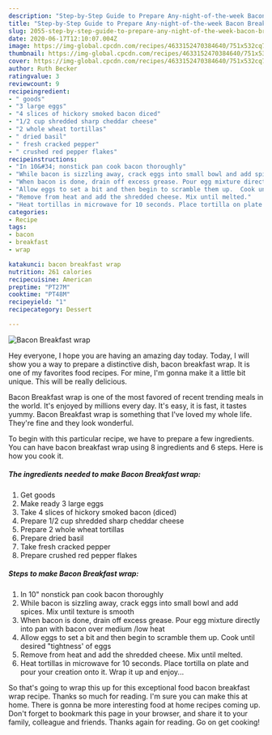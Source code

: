 ```yaml
---
description: "Step-by-Step Guide to Prepare Any-night-of-the-week Bacon Breakfast wrap"
title: "Step-by-Step Guide to Prepare Any-night-of-the-week Bacon Breakfast wrap"
slug: 2055-step-by-step-guide-to-prepare-any-night-of-the-week-bacon-breakfast-wrap
date: 2020-06-17T12:10:07.004Z
image: https://img-global.cpcdn.com/recipes/4633152470384640/751x532cq70/bacon-breakfast-wrap-recipe-main-photo.jpg
thumbnail: https://img-global.cpcdn.com/recipes/4633152470384640/751x532cq70/bacon-breakfast-wrap-recipe-main-photo.jpg
cover: https://img-global.cpcdn.com/recipes/4633152470384640/751x532cq70/bacon-breakfast-wrap-recipe-main-photo.jpg
author: Ruth Becker
ratingvalue: 3
reviewcount: 9
recipeingredient:
- " goods"
- "3 large eggs"
- "4 slices of hickory smoked bacon diced"
- "1/2 cup shredded sharp cheddar cheese"
- "2 whole wheat tortillas"
- " dried basil"
- " fresh cracked pepper"
- " crushed red pepper flakes"
recipeinstructions:
- "In 10&#34; nonstick pan cook bacon thoroughly"
- "While bacon is sizzling away, crack eggs into small bowl and add spices. Mix until texture is smooth"
- "When bacon is done, drain off excess grease. Pour egg mixture directly into pan with bacon over medium /low heat"
- "Allow eggs to set a bit and then begin to scramble them up.  Cook until desired &#34;tightness&#39; of eggs"
- "Remove from heat and add the shredded cheese. Mix until melted."
- "Heat tortillas in microwave for 10 seconds. Place tortilla on plate and pour your creation onto it. Wrap it up and enjoy..."
categories:
- Recipe
tags:
- bacon
- breakfast
- wrap

katakunci: bacon breakfast wrap 
nutrition: 261 calories
recipecuisine: American
preptime: "PT27M"
cooktime: "PT48M"
recipeyield: "1"
recipecategory: Dessert

---
```



![Bacon Breakfast wrap](https://img-global.cpcdn.com/recipes/4633152470384640/751x532cq70/bacon-breakfast-wrap-recipe-main-photo.jpg)

Hey everyone, I hope you are having an amazing day today. Today, I will show you a way to prepare a distinctive dish, bacon breakfast wrap. It is one of my favorites food recipes. For mine, I'm gonna make it a little bit unique. This will be really delicious.

Bacon Breakfast wrap is one of the most favored of recent trending meals in the world. It's enjoyed by millions every day. It's easy, it is fast, it tastes yummy. Bacon Breakfast wrap is something that I've loved my whole life. They're fine and they look wonderful.




To begin with this particular recipe, we have to prepare a few ingredients. You can have bacon breakfast wrap using 8 ingredients and 6 steps. Here is how you cook it.

<!--inarticleads1-->

##### The ingredients needed to make Bacon Breakfast wrap:

1. Get  goods
1. Make ready 3 large eggs
1. Take 4 slices of hickory smoked bacon (diced)
1. Prepare 1/2 cup shredded sharp cheddar cheese
1. Prepare 2 whole wheat tortillas
1. Prepare  dried basil
1. Take  fresh cracked pepper
1. Prepare  crushed red pepper flakes




<!--inarticleads2-->

##### Steps to make Bacon Breakfast wrap:

1. In 10&#34; nonstick pan cook bacon thoroughly
1. While bacon is sizzling away, crack eggs into small bowl and add spices. Mix until texture is smooth
1. When bacon is done, drain off excess grease. Pour egg mixture directly into pan with bacon over medium /low heat
1. Allow eggs to set a bit and then begin to scramble them up.  Cook until desired &#34;tightness&#39; of eggs
1. Remove from heat and add the shredded cheese. Mix until melted.
1. Heat tortillas in microwave for 10 seconds. Place tortilla on plate and pour your creation onto it. Wrap it up and enjoy...




So that's going to wrap this up for this exceptional food bacon breakfast wrap recipe. Thanks so much for reading. I'm sure you can make this at home. There is gonna be more interesting food at home recipes coming up. Don't forget to bookmark this page in your browser, and share it to your family, colleague and friends. Thanks again for reading. Go on get cooking!
